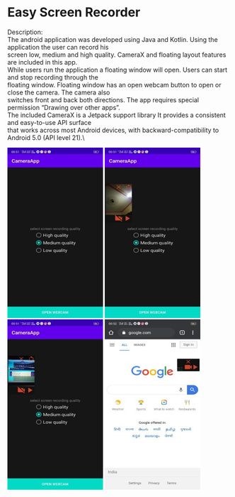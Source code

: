 # Easy Screen Recorder
Description:\
The android application was developed using Java and Kotlin. Using the application the user can record his\
screen low, medium and high quality. CameraX and floating layout features are included in this app.\
While users run the application a floating window will open. Users can start and stop recording through the\
floating window. Floating window has an open webcam button to open or close the camera. The camera also\
switches front and back both directions. The app requires special permission “Drawing over other apps”.\
The included CameraX is a Jetpack support library It provides a consistent and easy-to-use API surface\
that works across most Android devices, with backward-compatibility to Android 5.0 (API level 21).\

![Image](set.jpeg)
![Image](back.jpeg)
![Image](front.jpeg)
![Image](background.jpeg)


